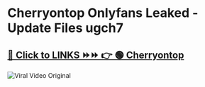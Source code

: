 
 # Cherryontop Onlyfans Leaked - Update Files ugch7

## <h2><a href="https://clipsfans.com/Cherryontop&ref=git">🔗 Click to LINKS ⏩⏩ 👉 🟢 Cherryontop </a></h2>

<a href="https://clipsfans.com/Cherryontop&ref=git" rel="nofollow" data-target="animated-image.originalLink"><img src="https://i.ibb.co.com/xMMVF88/686577567.gif" alt="Viral Video Original" style="max-width: 100%; display: inline-block;" data-target="animated-image.originalImage"></a>

